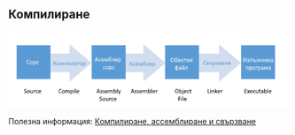 ## Компилиране

![01_compiling.png](01_compiling.png) 

Полезна информация: 
[Компилиране, ассемблиране и свързване](https://www.youtube.com/watch?v=N2y6csonII4)
